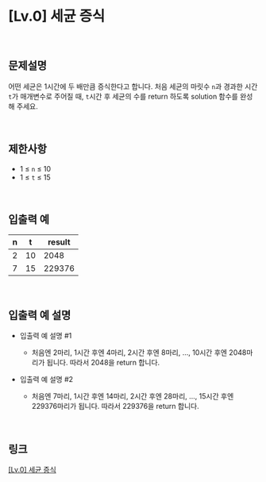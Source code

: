 # [Lv.0] 세균 증식

<br>

## 문제설명
어떤 세균은 1시간에 두 배만큼 증식한다고 합니다. 처음 세균의 마릿수 `n`과 경과한 시간 `t`가 매개변수로 주어질 때, `t`시간 후 세균의 수를 return 하도록 solution 함수를 완성해 주세요.

<br>

## 제한사항
- 1 ≤ `n` ≤ 10
- 1 ≤ `t` ≤ 15

<br>

## 입출력 예
| n | t | result |
|---|---|---|
| 2 | 10 | 2048 |
| 7 | 15 | 229376 |

<br>

## 입출력 예 설명
- 입출력 예 설명 #1
    - 처음엔 2마리, 1시간 후엔 4마리, 2시간 후엔 8마리, ..., 10시간 후엔 2048마리가 됩니다. 따라서 2048을 return 합니다.

- 입출력 예 설명 #2
    - 처음엔 7마리, 1시간 후엔 14마리, 2시간 후엔 28마리, ..., 15시간 후엔 229376마리가 됩니다. 따라서 229376을 return 합니다.

<br>

## 링크
[[Lv.0] 세균 증식](https://school.programmers.co.kr/learn/courses/30/lessons/120910)

